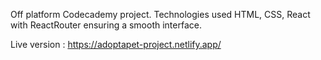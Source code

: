 Off platform Codecademy project. 
Technologies used HTML, CSS, React with ReactRouter ensuring a smooth interface.

Live version :
https://adoptapet-project.netlify.app/
